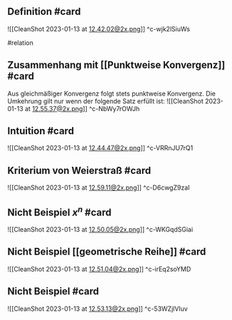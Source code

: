 ## Definition #card 
![[CleanShot 2023-01-13 at 12.42.02@2x.png]]
^c-wjk2lSiuWs

#relation 
## Zusammenhang mit [[Punktweise Konvergenz]] #card 
Aus gleichmäßiger Konvergenz folgt stets punktweise Konvergenz. Die Umkehrung gilt nur wenn der folgende Satz erfüllt ist: 
![[CleanShot 2023-01-13 at 12.55.37@2x.png]]
^c-NbWy7rOWJh

## Intuition #card 
![[CleanShot 2023-01-13 at 12.44.47@2x.png]]
^c-VRRnJU7rQ1

## Kriterium von Weierstraß #card 
![[CleanShot 2023-01-13 at 12.59.11@2x.png]]
^c-D6cwgZ9zaI


## Nicht Beispiel $x^n$ #card 
![[CleanShot 2023-01-13 at 12.50.05@2x.png]]
^c-WKGqdSGiai

## Nicht Beispiel [[geometrische Reihe]] #card 
![[CleanShot 2023-01-13 at 12.51.04@2x.png]]
^c-irEq2soYMD

## Nicht Beispiel #card 
![[CleanShot 2023-01-13 at 12.53.13@2x.png]]
^c-53WZjlVIuv

